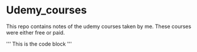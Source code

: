# Udemy_courses
This repo contains notes of the udemy courses taken by me. These courses were either free or paid.

'''
This is the code block
'''
